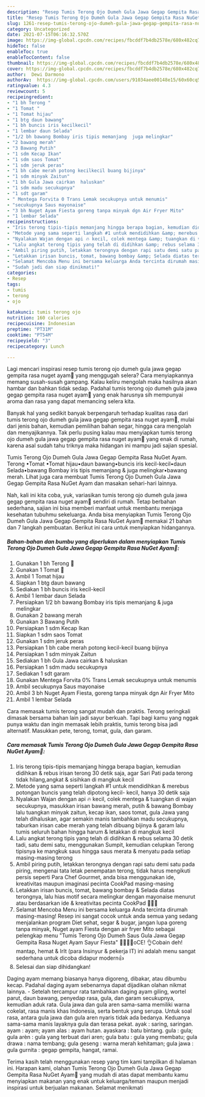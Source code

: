 ```yaml
---
description: "Resep Tumis Terong Ojo Dumeh Gula Jawa Gegap Gempita Rasa NuGet Ayam🤗 yang Enak"
title: "Resep Tumis Terong Ojo Dumeh Gula Jawa Gegap Gempita Rasa NuGet Ayam🤗 yang Enak"
slug: 1261-resep-tumis-terong-ojo-dumeh-gula-jawa-gegap-gempita-rasa-nuget-ayam-yang-enak
category: Uncategorized
date: 2021-07-15T06:16:32.570Z
image: https://img-global.cpcdn.com/recipes/fbcddf7b4db2578e/680x482cq70/tumis-terong-ojo-dumeh-gula-jawa-gegap-gempita-rasa-nuget-ayam-foto-resep-utama.jpg
hideToc: false
enableToc: true
enableTocContent: false
thumbnail: https://img-global.cpcdn.com/recipes/fbcddf7b4db2578e/680x482cq70/tumis-terong-ojo-dumeh-gula-jawa-gegap-gempita-rasa-nuget-ayam-foto-resep-utama.jpg
cover: https://img-global.cpcdn.com/recipes/fbcddf7b4db2578e/680x482cq70/tumis-terong-ojo-dumeh-gula-jawa-gegap-gempita-rasa-nuget-ayam-foto-resep-utama.jpg
author:  Dewi Darmono
authorAv:  https://img-global.cpcdn.com/users/91034aee00148e15/60x60cq50/avatar.jpg
ratingvalue: 4.3
reviewcount: 5
recipeingredient:
- "1 bh Terong "
- "1 Tomat "
- "1 Tomat hijau"
- "1 btg daun bawang"
- "1 bh buncis iris kecilkecil"
- "1 lembar daun Selada"
- "1/2 bh bawang Bombay iris tipis memanjang  juga melingkar"
- "2 bawang merah"
- "3 Bawang Putih"
- "1 sdm Kecap Ikan"
- "1 sdm saos Tomat"
- "1 sdm jeruk peras"
- "1 bh cabe merah potong kecilkecil buang bijinya"
- "1 sdm minyak Zaitun"
- "1 bh Gula Jawa cairkan  haluskan"
- "1 sdm madu secukupnya"
- "1 sdt garam"
- " Mentega Forvita 0 Trans Lemak secukupnya untuk menumis"
- "secukupnya Saus mayonaise"
- "3 bh Nuget Ayam Fiesta goreng tanpa minyak dgn Air Fryer Mito"
- "1 lembar Selada"
recipeinstructions:
- "Iris terong tipis-tipis memanjang hingga berapa bagian, kemudian didihkan &amp; rebus irisan terong 30 detik saja, agar Sari Pati pada terong tidak hilang,angkat &amp; sisihkan di mangkuk kecil"
- "Metode yang sama seperti langkah #1 untuk mendidihkan &amp; merebus potongan buncis yang telah dipotong kecil- kecil, hanya 30 detik saja"
- "Nyalakan Wajan dengan api 🔥 kecil, colek mentega &amp; tuangkan di wajan secukupnya, masukkan irisan bawang merah, putih &amp; bawang Bombay lalu tuangkan minyak zaitun, kecap ikan, saos tomat, gula Jawa yang telah dihaluskan, agar semakin manis tambahkan madu secukupnya, taburkan irisan cabe merah yang telah dibuang bijinya &amp; garam lalu tumis seluruh bahan hingga harum &amp; letakkan di mangkuk kecil"
- "Lalu angkat terong tipis yang telah di didihkan &amp; rebus selama 30 detik tadi, satu demi satu, menggunakan Sumpit, kemudian celupkan Terong tipisnya ke mangkuk saus hingga saus merata &amp; menyatu pada setiap masing-masing terong"
- "Ambil piring putih, letakkan terongnya dengan rapi satu demi satu pada piring, mengenai tata letak penempatan terong, tidak harus mengikuti persis seperti Para Chef Gourmet, anda bisa menggunakan ide, kreativitas maupun imaginasi pecinta CookPad masing-masing"
- "Letakkan irisan buncis, tomat, bawang bombay &amp; Selada diatas terongnya, lalu hias motif secara melingkar dengan mayonaise menurut atau berdasarkan ide &amp; kreativitas pecinta CookPad 🙏🏻🌝"
- "Selamat Mencoba Menu ini bersama keluarga Anda tercinta dirumah masing-masing! Resep ini sangat cocok untuk anda semua yang sedang menjalankan program Diet sehat, segar &amp; bugar, jangan lupa goreng tanpa minyak, Nuget ayam Fiesta dengan air fryer Mito sebagai pelengkap menu &#34;Tumis Terong Ojo Dumeh Saus Gula Jawa Gegap Gempita Rasa Nuget Ayam Sayur Fiesta&#34; 💚🙏🏻😃oCE! 👌Cobain deh! mantap, hemat &amp; IrIt (para Insinyur &amp; pekerja IT) ini adalah menu sangat sederhana untuk dicoba didapur modern👍"
- "Sudah jadi dan siap dinikmati!"
categories:
- Resep
tags:
- tumis
- terong
- ojo

katakunci: tumis terong ojo 
nutrition: 160 calories
recipecuisine: Indonesian
preptime: "PT31M"
cooktime: "PT54M"
recipeyield: "3"
recipecategory: Lunch

---
```



Lagi mencari inspirasi resep tumis terong ojo dumeh gula jawa gegap gempita rasa nuget ayam🤗 yang menggugah selera? Cara menyiapkannya memang susah-susah gampang. Kalau keliru mengolah maka hasilnya akan hambar dan bahkan tidak sedap. Padahal tumis terong ojo dumeh gula jawa gegap gempita rasa nuget ayam🤗 yang enak harusnya sih mempunyai aroma dan rasa yang dapat memancing selera kita.


Banyak hal yang sedikit banyak berpengaruh terhadap kualitas rasa dari tumis terong ojo dumeh gula jawa gegap gempita rasa nuget ayam🤗, mulai dari jenis bahan, kemudian pemilihan bahan segar, hingga cara mengolah dan menyajikannya. Tak perlu pusing kalau mau menyiapkan tumis terong ojo dumeh gula jawa gegap gempita rasa nuget ayam🤗 yang enak di rumah, karena asal sudah tahu triknya maka hidangan ini mampu jadi sajian spesial.

Tumis Terong Ojo Dumeh Gula Jawa Gegap Gempita Rasa NuGet Ayam. Terong •Tomat •Tomat hijau•daun bawang•buncis iris kecil-kecil•daun Selada•bawang Bombay iris tipis memanjang &amp; juga melingkar•bawang merah. Lihat juga cara membuat Tumis Terong Ojo Dumeh Gula Jawa Gegap Gempita Rasa NuGet Ayam dan masakan sehari-hari lainnya.


Nah, kali ini kita coba, yuk, variasikan tumis terong ojo dumeh gula jawa gegap gempita rasa nuget ayam🤗 sendiri di rumah. Tetap berbahan sederhana, sajian ini bisa memberi manfaat untuk membantu menjaga kesehatan tubuhmu sekeluarga. Anda bisa menyiapkan Tumis Terong Ojo Dumeh Gula Jawa Gegap Gempita Rasa NuGet Ayam🤗 memakai 21 bahan dan 7 langkah pembuatan. Berikut ini cara untuk menyiapkan hidangannya.

<!--inarticleads1-->

##### Bahan-bahan dan bumbu yang diperlukan dalam menyiapkan Tumis Terong Ojo Dumeh Gula Jawa Gegap Gempita Rasa NuGet Ayam🤗:

1. Gunakan 1 bh Terong 🍆
1. Gunakan 1 Tomat 🍅
1. Ambil 1 Tomat hijau
1. Siapkan 1 btg daun bawang
1. Sediakan 1 bh buncis iris kecil-kecil
1. Ambil 1 lembar daun Selada
1. Persiapkan 1/2 bh bawang Bombay iris tipis memanjang &amp; juga melingkar
1. Gunakan 2 bawang merah
1. Gunakan 3 Bawang Putih
1. Persiapkan 1 sdm Kecap Ikan
1. Siapkan 1 sdm saos Tomat
1. Gunakan 1 sdm jeruk peras
1. Persiapkan 1 bh cabe merah potong kecil-kecil buang bijinya
1. Persiapkan 1 sdm minyak Zaitun
1. Sediakan 1 bh Gula Jawa cairkan &amp; haluskan
1. Persiapkan 1 sdm madu secukupnya
1. Sediakan 1 sdt garam
1. Gunakan  Mentega Forvita 0% Trans Lemak secukupnya untuk menumis
1. Ambil secukupnya Saus mayonaise
1. Ambil 3 bh Nuget Ayam Fiesta, goreng tanpa minyak dgn Air Fryer Mito
1. Ambil 1 lembar Selada


Cara memasak tumis terong sangat mudah dan praktis. Terong seringkali dimasak bersama bahan lain jadi sayur berkuah. Tapi bagi kamu yang nggak punya waktu dan ingin memasak lebih praktis, tumis terong bisa jadi alternatif. Masukkan pete, terong, tomat, gula, dan garam. 

<!--inarticleads2-->

##### Cara memasak Tumis Terong Ojo Dumeh Gula Jawa Gegap Gempita Rasa NuGet Ayam🤗:

1. Iris terong tipis-tipis memanjang hingga berapa bagian, kemudian didihkan &amp; rebus irisan terong 30 detik saja, agar Sari Pati pada terong tidak hilang,angkat &amp; sisihkan di mangkuk kecil
1. Metode yang sama seperti langkah #1 untuk mendidihkan &amp; merebus potongan buncis yang telah dipotong kecil- kecil, hanya 30 detik saja
1. Nyalakan Wajan dengan api 🔥 kecil, colek mentega &amp; tuangkan di wajan secukupnya, masukkan irisan bawang merah, putih &amp; bawang Bombay lalu tuangkan minyak zaitun, kecap ikan, saos tomat, gula Jawa yang telah dihaluskan, agar semakin manis tambahkan madu secukupnya, taburkan irisan cabe merah yang telah dibuang bijinya &amp; garam lalu tumis seluruh bahan hingga harum &amp; letakkan di mangkuk kecil
1. Lalu angkat terong tipis yang telah di didihkan &amp; rebus selama 30 detik tadi, satu demi satu, menggunakan Sumpit, kemudian celupkan Terong tipisnya ke mangkuk saus hingga saus merata &amp; menyatu pada setiap masing-masing terong
1. Ambil piring putih, letakkan terongnya dengan rapi satu demi satu pada piring, mengenai tata letak penempatan terong, tidak harus mengikuti persis seperti Para Chef Gourmet, anda bisa menggunakan ide, kreativitas maupun imaginasi pecinta CookPad masing-masing
1. Letakkan irisan buncis, tomat, bawang bombay &amp; Selada diatas terongnya, lalu hias motif secara melingkar dengan mayonaise menurut atau berdasarkan ide &amp; kreativitas pecinta CookPad 🙏🏻🌝
1. Selamat Mencoba Menu ini bersama keluarga Anda tercinta dirumah masing-masing! Resep ini sangat cocok untuk anda semua yang sedang menjalankan program Diet sehat, segar &amp; bugar, jangan lupa goreng tanpa minyak, Nuget ayam Fiesta dengan air fryer Mito sebagai pelengkap menu &#34;Tumis Terong Ojo Dumeh Saus Gula Jawa Gegap Gempita Rasa Nuget Ayam Sayur Fiesta&#34; 💚🙏🏻😃oCE! 👌Cobain deh! mantap, hemat &amp; IrIt (para Insinyur &amp; pekerja IT) ini adalah menu sangat sederhana untuk dicoba didapur modern👍
1. Selesai dan siap dihidangkan!

Daging ayam memang biasanya hanya digoreng, dibakar, atau dibumbu kecap. Padahal daging ayam sebenarnya dapat dijadikan olahan nikmat lainnya. - Setelah tercampur rata tambahkan daging ayam giling, wortel parut, daun bawang, penyedap rasa, gula, dan garam secukupnya, kemudian aduk rata. Gula jawa dan gula aren sama-sama memiliki warna cokelat, rasa manis khas Indonesia, serta bentuk yang serupa. Untuk soal rasa, antara gula jawa dan gula aren nyaris tidak ada bedanya. Keduanya sama-sama manis layaknya gula dan terasa pekat. ayak : saring, saringan. ayam : ayam; ayam alas : ayam hutan. ayaskara : batu bintang. gula : gula; gula arèn : gula yang terbuat dari aren; gula batu : gula yang membatu; gula drawa : nama tembang; gula geseng : warna merah kehitaman; gula jawa : gula gurnita : gegap gempita, hangat, ramai. 

Terima kasih telah menggunakan resep yang tim kami tampilkan di halaman ini. Harapan kami, olahan Tumis Terong Ojo Dumeh Gula Jawa Gegap Gempita Rasa NuGet Ayam🤗 yang mudah di atas dapat membantu kamu menyiapkan makanan yang enak untuk keluarga/teman maupun menjadi inspirasi untuk berjualan makanan. Selamat menikmati
